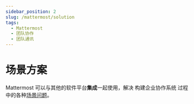 ```yaml
---
sidebar_position: 2
slug: /mattermost/solution
tags:
  - Mattermost
  - 团队协作
  - 团队通讯
---
```


# 场景方案

Mattermost 可以与其他的软件平台**集成**一起使用，解决 构建企业协作系统 过程中的各种[场景问题](https://mattermost.com/solutions/)。